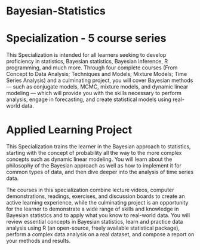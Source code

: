 # Bayesian-Statistics
# Specialization - 5 course series
This Specialization is intended for all learners seeking to develop proficiency in statistics, Bayesian statistics, Bayesian inference, R programming, and much more. Through four complete courses (From Concept to Data Analysis; Techniques and Models; Mixture Models; Time Series Analysis) and a culminating project, you will cover Bayesian methods — such as conjugate models, MCMC, mixture models, and dynamic linear modeling — which will provide you with the skills necessary to perform analysis, engage in forecasting, and create statistical models using real-world data.

# Applied Learning Project

This Specialization trains the learner in the Bayesian approach to statistics, starting with the concept of probability all the way to the more complex concepts such as dynamic linear modeling. You will learn about the philosophy of the Bayesian approach as well as how to implement it for common types of data, and then dive deeper into the analysis of time series data.

The courses in this specialization combine lecture videos, computer demonstrations, readings, exercises, and discussion boards to create an active learning experience, while the culminating project is an opportunity for the learner to demonstrate a wide range of skills and knowledge in Bayesian statistics and to apply what you know to real-world data. You will review essential concepts in Bayesian statistics, learn and practice data analysis using R (an open-source, freely available statistical package), perform a complex data analysis on a real dataset, and compose a report on your methods and results.

